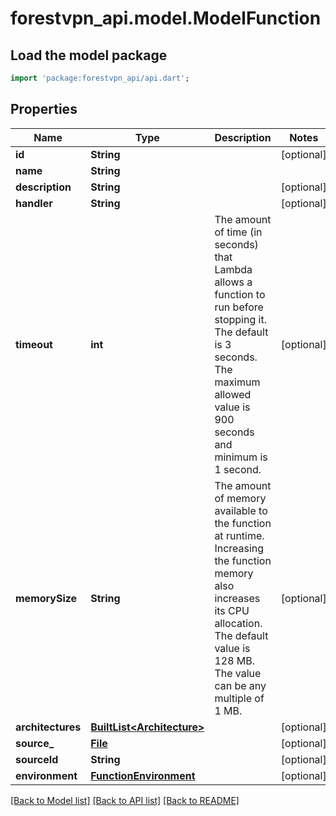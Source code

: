# forestvpn_api.model.ModelFunction

## Load the model package
```dart
import 'package:forestvpn_api/api.dart';
```

## Properties
Name | Type | Description | Notes
------------ | ------------- | ------------- | -------------
**id** | **String** |  | [optional] 
**name** | **String** |  | 
**description** | **String** |  | [optional] 
**handler** | **String** |  | [optional] 
**timeout** | **int** | The amount of time (in seconds) that Lambda allows a function to run before stopping it. The default is 3 seconds. The maximum allowed value is 900 seconds and minimum is 1 second. | [optional] 
**memorySize** | **String** | The amount of memory available to the function at runtime. Increasing the function memory also increases its CPU allocation. The default value is 128 MB. The value can be any multiple of 1 MB. | [optional] 
**architectures** | [**BuiltList&lt;Architecture&gt;**](Architecture.md) |  | [optional] 
**source_** | [**File**](File.md) |  | [optional] 
**sourceId** | **String** |  | [optional] 
**environment** | [**FunctionEnvironment**](FunctionEnvironment.md) |  | [optional] 

[[Back to Model list]](../README.md#documentation-for-models) [[Back to API list]](../README.md#documentation-for-api-endpoints) [[Back to README]](../README.md)


